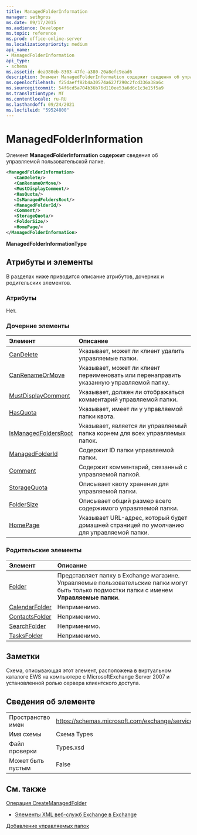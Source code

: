 ```yaml
---
title: ManagedFolderInformation
manager: sethgros
ms.date: 09/17/2015
ms.audience: Developer
ms.topic: reference
ms.prod: office-online-server
ms.localizationpriority: medium
api_name:
- ManagedFolderInformation
api_type:
- schema
ms.assetid: dea980eb-8303-47fe-a380-20a8efc9ead6
description: Элемент ManagedFolderInformation содержит сведения об управляемой пользовательской папке.
ms.openlocfilehash: f25daeff82b4a30574a627f290c2fcd336a38a6c
ms.sourcegitcommit: 54f6cd5a704b36b76d110ee53a6d6c1c3e15f5a9
ms.translationtype: MT
ms.contentlocale: ru-RU
ms.lasthandoff: 09/24/2021
ms.locfileid: "59524800"
---
```

# <a name="managedfolderinformation"></a>ManagedFolderInformation

Элемент **ManagedFolderInformation содержит** сведения об управляемой пользовательской папке. 
  
```xml
<ManagedFolderInformation>
   <CanDelete/>
   <CanRenameOrMove/>
   <MustDisplayComment/>
   <HasQuota/>
   <IsManagedFoldersRoot/>
   <ManagedFolderId/>
   <Comment/>
   <StorageQuota/>
   <FolderSize/>
   <HomePage/>
</ManagedFolderInformation>
```

 **ManagedFolderInformationType**
## <a name="attributes-and-elements"></a>Атрибуты и элементы

В разделах ниже приводится описание атрибутов, дочерних и родительских элементов.
  
### <a name="attributes"></a>Атрибуты

Нет.
  
### <a name="child-elements"></a>Дочерние элементы

|**Элемент**|**Описание**|
|:-----|:-----|
|[CanDelete](candelete.md) <br/> |Указывает, может ли клиент удалить управляемые папки.  <br/> |
|[CanRenameOrMove](canrenameormove.md) <br/> |Указывает, может ли клиент переименовать или перенаправить указанную управляемой папку.  <br/> |
|[MustDisplayComment](mustdisplaycomment.md) <br/> |Указывает, должен ли отображаться комментарий управляемой папки.  <br/> |
|[HasQuota](hasquota.md) <br/> |Указывает, имеет ли у управляемой папки квота.  <br/> |
|[IsManagedFoldersRoot](ismanagedfoldersroot.md) <br/> |Указывает, является ли управляемый папка корнем для всех управляемых папок.  <br/> |
|[ManagedFolderId](managedfolderid.md) <br/> |Содержит ID папки управляемой папки.  <br/> |
|[Comment](comment.md) <br/> |Содержит комментарий, связанный с управляемой папкой.  <br/> |
|[StorageQuota](storagequota.md) <br/> |Описывает квоту хранения для управляемой папки.  <br/> |
|[FolderSize](foldersize.md) <br/> |Описывает общий размер всего содержимого управляемой папки.  <br/> |
|[HomePage](homepage.md) <br/> |Указывает URL-адрес, который будет домашней страницей по умолчанию для управляемой папки.  <br/> |
   
### <a name="parent-elements"></a>Родительские элементы

|**Элемент**|**Описание**|
|:-----|:-----|
|[Folder](folder.md) <br/> |Представляет папку в Exchange магазине. Управляемые пользовательские папки могут быть только подмостки папки с именем **Управляемые папки**.  <br/> |
|[CalendarFolder](calendarfolder.md) <br/> |Неприменимо.  <br/> |
|[ContactsFolder](contactsfolder.md) <br/> |Неприменимо.  <br/> |
|[SearchFolder](searchfolder.md) <br/> |Неприменимо.  <br/> |
|[TasksFolder](tasksfolder.md) <br/> |Неприменимо.  <br/> |
   
## <a name="remarks"></a>Заметки

Схема, описывающая этот элемент, расположена в виртуальном каталоге EWS на компьютере с MicrosoftExchange Server 2007 и установленной ролью сервера клиентского доступа.
  
## <a name="element-information"></a>Сведения об элементе

|||
|:-----|:-----|
|Пространство имен  <br/> |https://schemas.microsoft.com/exchange/services/2006/types  <br/> |
|Имя схемы  <br/> |Схема Types  <br/> |
|Файл проверки  <br/> |Types.xsd  <br/> |
|Может быть пустым  <br/> |False  <br/> |
   
## <a name="see-also"></a>См. также



[Операция CreateManagedFolder](createmanagedfolder-operation.md)


- [Элементы XML веб-служб Exchange в Exchange](ews-xml-elements-in-exchange.md)


[Добавление управляемых папок](https://msdn.microsoft.com/library/846658c6-7043-40fb-8439-19f97c2a967f%28Office.15%29.aspx)

